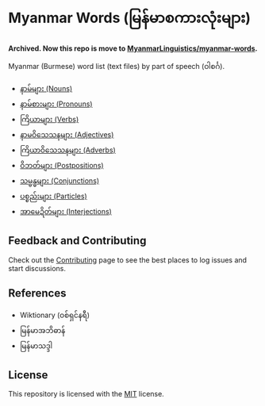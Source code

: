 # Myanmar Words (မြန်မာစကားလုံးများ)

**Archived. Now this repo is move to [MyanmarLinguistics/myanmar-words](https://github.com/myanmarlinguistics/myanmar-words).**

Myanmar (Burmese) word list (text files) by part of speech (ဝါစင်္ဂ).

* [နာမ်များ (Nouns)](နာမ်များ)
* [နာမ်စားများ (Pronouns)](နာမ်စားများ)
* [ကြိယာများ (Verbs)](ကြိယာများ)
* [နာမဝိသေသနများ (Adjectives)](နာမဝိသေသနများ)
* [ကြိယာဝိသေသနများ (Adverbs)](ကြိယာဝိသေသနများ)
* [ဝိဘတ်များ (Postpositions)](ဝိဘတ်များ)
* [သမ္ဗန္ဓများ (Conjunctions)](သမ္ဗန္ဓများ)
* [ပစ္စည်းများ (Particles)](ပစ္စည်းများ)
* [အာမေဍိတ်များ (Interjections)](အာမေဍိတ်များ)

## Feedback and Contributing

Check out the [Contributing](https://github.com/myanmartools/myanmar-words/blob/master/CONTRIBUTING.md) page to see the best places to log issues and start discussions.

## References

* Wiktionary (ဝစ်ရှင်နရီ)
* မြန်မာအဘိဓာန်
* မြန်မာသဒ္ဒါ

## License

This repository is licensed with the [MIT](https://github.com/myanmartools/myanmar-words/blob/master/LICENSE) license.
